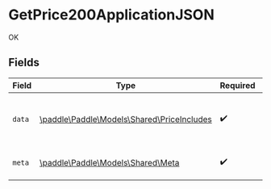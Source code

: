 # GetPrice200ApplicationJSON

OK


## Fields

| Field                                                                              | Type                                                                               | Required                                                                           | Description                                                                        |
| ---------------------------------------------------------------------------------- | ---------------------------------------------------------------------------------- | ---------------------------------------------------------------------------------- | ---------------------------------------------------------------------------------- |
| `data`                                                                             | [\paddle\Paddle\Models\Shared\PriceIncludes](../../models/shared/PriceIncludes.md) | :heavy_check_mark:                                                                 | Represents a price entity with included entities.                                  |
| `meta`                                                                             | [\paddle\Paddle\Models\Shared\Meta](../../models/shared/Meta.md)                   | :heavy_check_mark:                                                                 | Information about this response.                                                   |